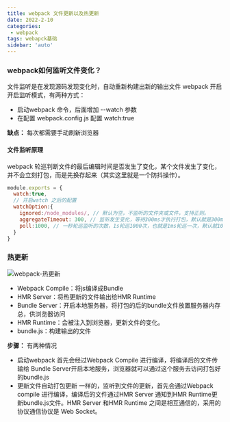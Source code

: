 ```yaml
---
title: webpack 文件更新以及热更新
date: 2022-2-10
categories: 
 - webpack
tags: webapck基础
sidebar: 'auto'
---
```


### webpack如何监听文件变化？
文件监听是在发现源码发现变化时，自动重新构建出新的输出文件
webpack 开启开启监听模式，有两种方式：
- 启动webpack 命令，后面增加 --watch 参数
- 在配置 webpack.config.js 配置 watch:true

**缺点：** 每次都需要手动刷新浏览器

#### 文件监听原理
webpack 轮巡判断文件的最后编辑时间是否发生了变化，某个文件发生了变化，并不会立刻打包，而是先换存起来（其实这里就是一个防抖操作）。
```js
module.exports = {
  watch:true,
  // 开启watch 之后的配置
  watchOption:{
    ignored:/node_modules/, // 默认为空，不监听的文件夹或文件，支持正则。
    aggregateTimeout: 300, // 监听发生变化，等待300ms才执行打包，默认就是300ms
    poll:1000, // 一秒轮巡监听的次数，1s轮巡1000次，也就是1ms轮巡一次，默认就1000。
  }
} 
```

### 热更新

![webpack-热更新](/img/webpack-hot-update.png)

- Webpack Compile：将js编译成Bundle
- HMR Server：将热更新的文件输出给HMR Runtime
- Bundle Server：开启本地服务器，将打包的后的bundle文件放置服务器内存总，供浏览器访问
- HMR Runtime：会被注入到浏览器，更新文件的变化。
- bundle.js：构建输出的文件

**步骤：**
有两种情况
- 启动webpack
 首先会经过Webpack Compile 进行编译，将编译后的文件传输给 Bundle Server开启本地服务，浏览器就可以通过这个服务去访问打包好的bundle.js
- 更新文件自动打包更新
 一样的，监听到文件的更新，首先会通过Webpack compile 进行编译，编译后的文件通过HMR Server 通知到HMR Runtime更新bundle.js文件。HMR Server 和HMR Runtime 之间是相互通信的，采用的协议通信协议是 Web Socket。